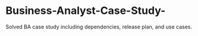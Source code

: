 # Business-Analyst-Case-Study-
Solved BA case study including dependencies, release plan, and use cases.
